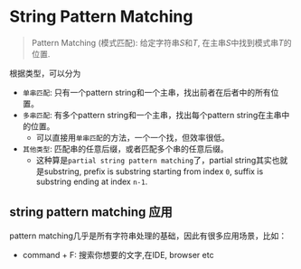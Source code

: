 # String Pattern Matching

> Pattern Matching (模式匹配): 给定字符串$S$和$T$, 在主串$S$中找到模式串$T$的位置. 

根据类型，可以分为

- `单串匹配`: 只有一个pattern string和一个主串，找出前者在后者中的所有位置。
- `多串匹配`: 有多个pattern string和一个主串，找出每个pattern string在主串中的位置。
    - 可以直接用`单串匹配`的方法，一个一个找，但效率很低。
- `其他类型`: 匹配串的任意后缀，或者匹配多个串的任意后缀。
    - 这种算是`partial string pattern matching`了，partial string其实也就是substring, prefix is substring starting from index `0`, suffix is substring ending at index `n-1`.


## string pattern matching 应用

pattern matching几乎是所有字符串处理的基础，因此有很多应用场景，比如：

- command + F: 搜索你想要的文字,在IDE, browser etc

